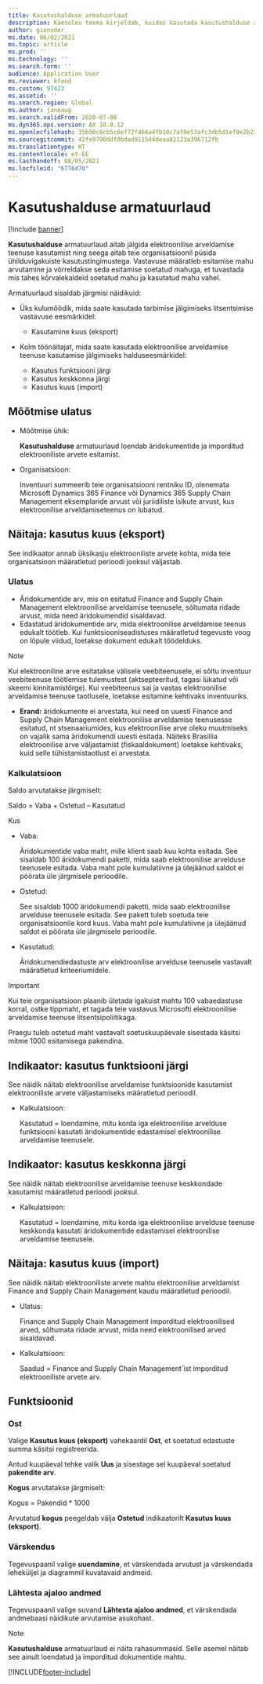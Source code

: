 ```yaml
---
title: Kasutushalduse armatuurlaud
description: Käesolev teema kirjeldab, kuidas kasutada kasutushalduse armatuurlauda elektroonilise arveldamise teenuse kasutamise jälgimiseks ja ühildumiseks jäämiseks.
author: gionoder
ms.date: 06/02/2021
ms.topic: article
ms.prod: ''
ms.technology: ''
ms.search.form: ''
audience: Application User
ms.reviewer: kfend
ms.custom: 97423
ms.assetid: ''
ms.search.region: Global
ms.author: janeaug
ms.search.validFrom: 2020-07-08
ms.dyn365.ops.version: AX 10.0.12
ms.openlocfilehash: 35b50c8cb5c6ef72f466a4fb10c7af0e53afc3db5d1ef9e2b23d6049e24a70c3
ms.sourcegitcommit: 42fe9790ddf0bdad911544deaa82123a396712fb
ms.translationtype: HT
ms.contentlocale: et-EE
ms.lasthandoff: 08/05/2021
ms.locfileid: "6776470"
---
```

# <a name="usage-management-dashboard"></a>Kasutushalduse armatuurlaud

[!include [banner](../includes/banner.md)]

**Kasutushalduse** armatuurlaud aitab jälgida elektroonilise arveldamise teenuse kasutamist ning seega aitab teie organisatsioonil püsida ühilduvigakuiste kasutustingimustega. Vastavuse määratleb esitamise mahu arvutamine ja võrreldakse seda esitamise soetatud mahuga, et tuvastada mis tahes kõrvalekaldeid soetatud mahu ja kasutatud mahu vahel.

Armatuurlaud sisaldab järgmisi näidikuid:

- Üks kulumõõdik, mida saate kasutada tarbimise jälgimiseks litsentsimise vastavuse eesmärkidel:

    - Kasutamine kuus (eksport)

- Kolm töönäitajat, mida saate kasutada elektroonilise arveldamise teenuse kasutamise jälgimiseks halduseesmärkidel:

    - Kasutus funktsiooni järgi
    - Kasutus keskkonna järgi
    - Kasutus kuus (import)

## <a name="measurement-scope"></a>Mõõtmise ulatus

- Mõõtmise ühik: 

    **Kasutushalduse** armatuurlaud loendab äridokumentide ja imporditud elektrooniliste arvete esitamist.

- Organisatsioon: 

    Inventuuri summeerib teie organisatsiooni rentniku ID, olenemata Microsoft Dynamics 365 Finance või Dynamics 365 Supply Chain Management eksemplaride arvust või juriidiliste isikute arvust, kus elektroonilise arveldamiseteenus on lubatud.


## <a name="indicator-usage-per-month-export"></a>Näitaja: kasutus kuus (eksport)

See indikaator annab üksikasju elektrooniliste arvete kohta, mida teie organisatsioon määratletud perioodi jooksul väljastab.

### <a name="scope"></a>Ulatus
- Äridokumentide arv, mis on esitatud Finance and Supply Chain Management elektroonilise arveldamise teenusele, sõltumata ridade arvust, mida need äridokumendid sisaldavad.
- Edastatud äridokumentide arv, mida elektroonilise arveldamise teenus edukalt töötleb. Kui funktsiooniseadistuses määratletud tegevuste voog on lõpule viidud, loetakse dokument edukalt töödelduks.

> [!NOTE]
> Kui elektrooniline arve esitatakse välisele veebiteenusele, ei sõltu inventuur veebiteenuse töötlemise tulemustest (aktsepteeritud, tagasi lükatud või skeemi kinnitamistõrge). Kui veebiteenus sai ja vastas elektroonilise arveldamise teenuse taotlusele, loetakse esitamine kehtivaks inventuuriks.

- **Erand:** äridokumente ei arvestata, kui need on uuesti Finance and Supply Chain Management elektroonilise arveldamise teenusesse esitatud, nt stsenaariumides, kus elektroonilise arve oleku muutmiseks on vajalik sama äridokumendi uuesti esitada. Näiteks Brasiilia elektroonilise arve väljastamist (fiskaaldokument) loetakse kehtivaks, kuid selle tühistamistaotlust ei arvestata.


### <a name="calculation"></a>Kalkulatsioon

Saldo arvutatakse järgmiselt:

Saldo = Vaba + Ostetud – Kasutatud

Kus

- Vaba:
  
    Äridokumentide vaba maht, mille klient saab kuu kohta esitada. See sisaldab 100 äridokumendi paketti, mida saab elektroonilise arvelduse teenusele esitada. Vaba maht pole kumulatiivne ja ülejäänud saldot ei pöörata üle järgmisele perioodile.
  
- Ostetud:
  
    See sisaldab 1000 äridokumendi paketti, mida saab elektroonilise arvelduse teenusele esitada. See pakett tuleb soetuda teie organisatsioonile kord kuus. Vaba maht pole kumulatiivne ja ülejäänud saldot ei pöörata üle järgmisele perioodile.
  
- Kasutatud: 

    Äridokumendiedastuste arv elektroonilise arvelduse teenusele vastavalt määratletud kriteeriumidele.
   
> [!IMPORTANT]
> Kui teie organisatsioon plaanib ületada igakuist mahtu 100 vabaedastuse korral, ostke tippmaht, et tagada teie vastavus Microsofti elektroonilise arveldamise teenuse litsentsipoliitikaga.
>
> Praegu tuleb ostetud maht vastavalt soetuskuupäevale sisestada käsitsi mitme 1000 esitamisega pakendina.

## <a name="indicator-usage-by-feature"></a>Indikaator: kasutus funktsiooni järgi

See näidik näitab elektroonilise arveldamise funktsioonide kasutamist elektrooniliste arvete väljastamiseks määratletud perioodil.

- Kalkulatsioon:
  
    Kasutatud = loendamine, mitu korda iga elektroonilise arvelduse funktsiooni kasutati äridokumentide edastamisel elektroonilise arveldamise teenusele.

## <a name="indicator-usage-by-environment"></a>Indikaator: kasutus keskkonna järgi

See näidik näitab elektroonilise arveldamise teenuse keskkondade kasutamist määratletud perioodi jooksul.

- Kalkulatsioon:
    
    Kasutatud = loendamine, mitu korda iga elektroonilise arvelduse teenuse keskkonda kasutati äridokumentide edastamisel elektroonilise arveldamise teenusele.

## <a name="indicator-usage-per-month-import"></a>Näitaja: kasutus kuus (import)

See näidik näitab elektrooniliste arvete mahtu elektroonilise arveldamist Finance and Supply Chain Management kaudu määratletud perioodil.

- Ulatus:

    Finance and Supply Chain Management imporditud elektroonilised arved, sõltumata ridade arvust, mida need elektroonilised arved sisaldavad.

- Kalkulatsioon:

    Saadud = Finance and Supply Chain Management`ìst imporditud elektrooniliste arvete arv.

## <a name="functions"></a>Funktsioonid
### <a name="purchase"></a>Ost

Valige **Kasutus kuus (eksport)** vahekaardil **Ost**, et soetatud edastuste summa käsitsi registreerida.

Antud kuupäeval tehke valik **Uus** ja sisestage sel kuupäeval soetatud **pakendite arv**.

**Kogus** arvutatakse järgmiselt:

Kogus = Pakendid * 1000

Arvutatud **kogus** peegeldab välja **Ostetud** indikaatorilt **Kasutus kuus (eksport)**.

### <a name="update"></a>Värskendus

Tegevuspaanil valige **uuendamine**, et värskendada arvutust ja värskendada leheküljel ja diagrammil kuvatavaid andmeid.

### <a name="reset-history-data"></a>Lähtesta ajaloo andmed

Tegevuspaanil valige suvand **Lähtesta ajaloo andmed**, et värskendada andmebaasi näidikute arvutamise asukohast.




> [!NOTE]
> **Kasutushalduse** armatuurlaud ei näita rahasummasid. Selle asemel näitab see ainult loendatud ja imporditud dokumentide mahtu.

[!INCLUDE[footer-include](../../includes/footer-banner.md)]
